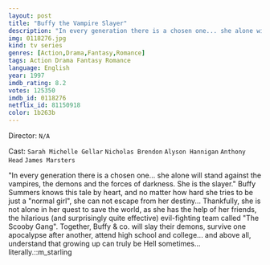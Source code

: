 ```yaml
---
layout: post
title: "Buffy the Vampire Slayer"
description: "In every generation there is a chosen one... she alone will stand against the vampires, the demons and the forces of darkness. She is the slayer. Buffy Summers knows this tale by heart, and no matter how hard she tries to be just a normal girl, she can not escape from her destiny... Thankfully, she is not alone in her quest to save the world, as she has the help of her friends, the hilarious (and surprisingly qui.."
img: 0118276.jpg
kind: tv series
genres: [Action,Drama,Fantasy,Romance]
tags: Action Drama Fantasy Romance 
language: English
year: 1997
imdb_rating: 8.2
votes: 125350
imdb_id: 0118276
netflix_id: 81150918
color: 1b263b
---
```

Director: `N/A`  

Cast: `Sarah Michelle Gellar` `Nicholas Brendon` `Alyson Hannigan` `Anthony Head` `James Marsters` 

"In every generation there is a chosen one... she alone will stand against the vampires, the demons and the forces of darkness. She is the slayer." Buffy Summers knows this tale by heart, and no matter how hard she tries to be just a "normal girl", she can not escape from her destiny... Thankfully, she is not alone in her quest to save the world, as she has the help of her friends, the hilarious (and surprisingly quite effective) evil-fighting team called "The Scooby Gang". Together, Buffy & co. will slay their demons, survive one apocalypse after another, attend high school and college... and above all, understand that growing up can truly be Hell sometimes... literally.::m_starling